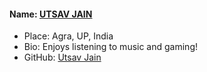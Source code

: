 #### Name: [UTSAV JAIN](https://github.com/Utsavjain4561)
- Place: Agra, UP, India
- Bio:  Enjoys listening to music and  gaming! 
- GitHub: [Utsav Jain](https://github.com/Utsavjain4561)
